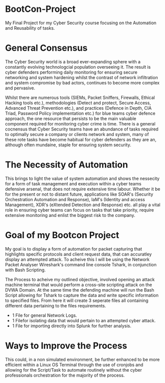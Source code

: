 # BootCon-Project
My Final Project for my Cyber Security course focusing on the Automation and Reusability of tasks.

# General Consensus

The Cyber Security world is a broad ever-expanding sphere with a constantly evolving technologcial population overseeing it. The result is cyber defenders performing daily monitoring for ensuring secure networking and system hardening whilst the contrast of network infiltration and system compromise by bad actors, continues to become more complex and pervasive.

Whilst there are numerous tools (SIEMs, Packet Sniffers, Firewalls, Ethical Hacking tools etc.), methodologies (Detect and protect, Secure Access, Advanced Threat Prevention etc.), and practices (Defence in Depth, CIA Triad, Password Policy implementation etc.) for blue teams cyber defence approach, the one resource that persists to be the main valuable component required for monitoring cyber crime is time. There is a general cocnensus that Cyber Security teams have an abundance of tasks required to optimally secure a company or clients network and system, many of these rote tasks have become habitual for cyber defenders as they are an, although often mundaine, staple for ensuring system security.

# The Necessity of Automation

This brings to light the value of system automation and shows the nessecity for a form of task management and execution within a cyber teams defensive arsenal, that does not require extensive time labour. Whether it be for the present or not to distant future, applications like SOAR's (Security Orchestration Automation and Response), IaM's (Identity and access Management), XDR's (eXtended Detection and Response) etc. all play a vital role in ensuring cyber teams can focus on tasks that take priority, require extensive monitoring and enlist the biggest risk to the company.

# Goal of my Bootcon Project

My goal is to display a form of automation for packet capturing that highlights specific protocols and client request data, that can accuratley display an attempted attack. To acheive this I will be using the Network Packet Analyser Wireshark's command line console Tshark, in conjunction with Bash Scripting.

The Process to acheive my outlined objective, involved opening an attack machine terminal that would perform a cross-site scripting attack on the DVWA Domain. At the same time the defending machine will run the Bash Script allowing for Tshark to capture the data and write specific information to specified files. From here it will create 3 seperate files all containing different data pertaining to the files requirements.

- 1 File for general Network Logs.
- 1 Filefor isolating data that would pertain to an attempted cyber attack.
- 1 File for importing directly into Splunk for further analysis.

# Ways to Improve the Process

This could, in a non simulated environment, be further enhanced to be more efficient within a Linux OS Terminal through the use of cronjobs and allowing for the Script/Task to automate routinely without the cyber professionals orchestration for the majority of the process.
